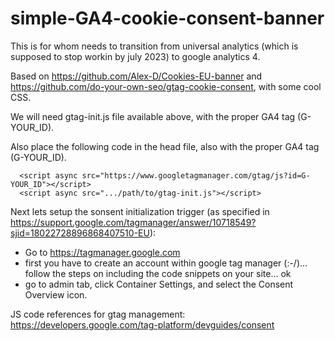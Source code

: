 # simple-GA4-cookie-consent-banner
This is for whom needs to transition from universal analytics (which is supposed to stop workin by july 2023) to google analytics 4.

Based on https://github.com/Alex-D/Cookies-EU-banner and https://github.com/do-your-own-seo/gtag-cookie-consent, with some cool CSS.

We will need gtag-init.js file available above, with the proper GA4 tag (G-YOUR_ID).

Also place the following code in the head file, also with the proper GA4 tag (G-YOUR_ID).
```
  <script async src="https://www.googletagmanager.com/gtag/js?id=G-YOUR_ID"></script>
  <script async src=".../path/to/gtag-init.js"></script>
 ```
 
 Next lets setup the sonsent initialization trigger (as specified in https://support.google.com/tagmanager/answer/10718549?sjid=18022728896868407510-EU):
 - Go to https://tagmanager.google.com
 - first you have to create an account within google tag manager (:-/)... follow the steps on including the code snippets on your site... ok
 - go to admin tab, click Container Settings, and select the Consent Overview icon.
 
 JS code references for gtag management:
 https://developers.google.com/tag-platform/devguides/consent
 
 
